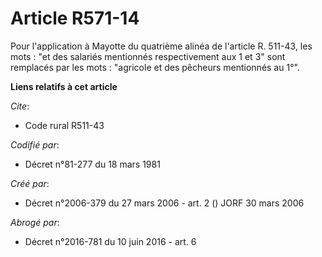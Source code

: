 # Article R571-14

Pour l'application à Mayotte du quatrième alinéa de l'article R. 511-43, les mots : "et des salariés mentionnés
respectivement aux 1 et 3" sont remplacés par les mots : "agricole et des pêcheurs mentionnés au 1°".

**Liens relatifs à cet article**

_Cite_:

  - Code rural R511-43

_Codifié par_:

  - Décret n°81-277 du 18 mars 1981

_Créé par_:

  - Décret n°2006-379 du 27 mars 2006 - art. 2 () JORF 30 mars 2006

_Abrogé par_:

  - Décret n°2016-781 du 10 juin 2016 - art. 6
